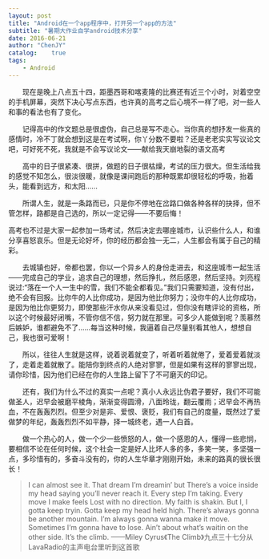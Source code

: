 ```yaml
---
layout: post
title: "Android在一个app程序中，打开另一个app的方法"
subtitle: "暑期大作业自学android技术分享"
date: 2016-06-21
author: "ChenJY"
catalog:    true
tags:
    - Android
---
```


　　现在是晚上八点五十四，距墨西哥和喀麦隆的比赛还有近三个小时，对着空空的手机屏幕，突然下决心写点东西，也许真的高考之后心境不一样了吧，对一些人和事的看法也有了变化。

　　记得高中的作文题总是很虚伪，自己总是写不走心。当你真的想抒发一些真的感情时，冷不丁就会想到这是在考试啊，你丫分数不要啦？还是老老实实写议论文吧，可好死不死，我就是不会写议论文——献给我天崩地裂的语文高考

　　高中的日子很紧凑、很拼，做题的日子很枯燥，考试的压力很大。但生活给我的感觉不知怎么，很淡很暖，就像是课间跑后的那种既累却很轻松的呼吸，抬着头，能看到远方，和太阳……

　　所谓人生，就是一条路而已，只是你不停地在岔路口做各种各样的抉择，但不管怎样，路都是自己选的，所以一定记得——不要后悔！

高考也不过是大家一起参加一场考试，然后决定去哪座城市，认识些什么人，和谁分享喜怒哀乐。但是无论好坏，你的经历都会独一无二，人生都会有属于自己的精彩。

　　去城镇也好，帝都也罢，你以一个异乡人的身份走进去，和这座城市一起生活——完成自己的学业，追求自己的理想，然后挣扎，然后感恩，然后坚持。刘亮程说过:“落在一个人一生中的雪，我们不能全都看见。”我们只需要知道，没有付出，绝不会有回报。比你牛的人比你成功，是因为他比你努力；没你牛的人比你成功，是因为他比你更努力，即使那些汗水你从来没看见过，但你没有瞎评论的资格，所以这个时候最好闭嘴，不管你信不信，努力就在那里。可多少人能做到呢？羡慕然后嫉妒，谁都避免不了……每当这种时候，我逼着自己尽量别看其他人，想想自己，我也很可爱啊！

　　所以，往往人生就是这样，说着说着就变了，听着听着就倦了，爱着爱着就淡了，走着走着就散了。能陪你到终点的人绝对寥寥，但是如果有这样的寥寥出现，请你珍惜，因为他们已经在你的人生路上留下了不可磨灭的印记。

　　还有，我们为什么不过的真实一点呢？真小人永远比伪君子要好，我们不可能做圣人，迟早会被磨平棱角，渐渐变得圆滑，八面玲珑，翻云覆雨；迟早会不再热血，不在轰轰烈烈。但至少对是非、爱恨、褒贬，我们有自己的度量，既然过了爱做梦的年纪，轰轰烈烈不如平静，择一城终老，遇一人白首。

　　做一个热心的人，做一个少一些愤怒的人，做一个感恩的人，懂得一些悲悯，要相信不论在任何时候，这个社会一定是好人比坏人多的多，多笑一笑，多坚强一点，多珍惜有的，多奋斗没有的，你的人生华章才刚刚开始，未来的路真的很长很长！

>I can almost see it.
>That dream I’m dreamin’ but
>There’s a voice inside my head saying
>you’ll never reach it.
>Every step I’m taking.
>Every move I make feels
>Lost with no direction.
>My faith is shakin.
>But I, I gotta keep tryin.
>Gotta keep my head held high.
>There’s always gonna be another mountain.
>I’m always gonna wanna make it move.
>Sometimes I’m gonna have to lose.
>Ain’t about what’s waitin on the other side.
>It’s the climb.
>                 ——Miley Cyrus《The Climb》九点三十七分从LavaRadio的主声电台里听到这首歌